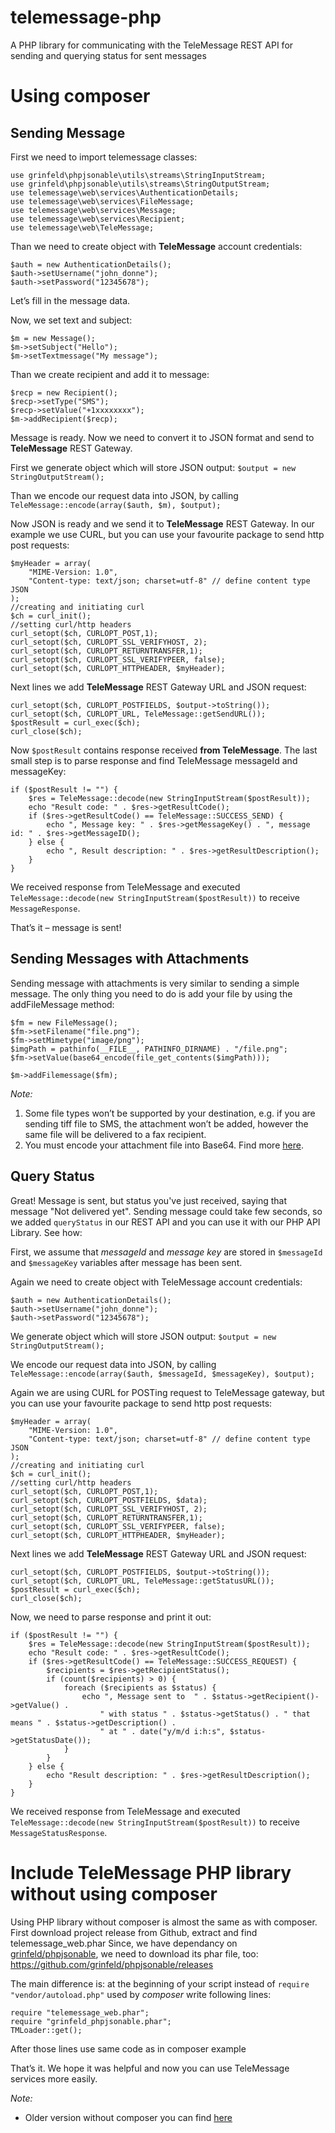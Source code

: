 telemessage-php
===============

A PHP library for communicating with the TeleMessage REST API for sending and querying status for sent messages

# Using composer

## Sending Message

First we need to import telemessage classes:

    use grinfeld\phpjsonable\utils\streams\StringInputStream;
    use grinfeld\phpjsonable\utils\streams\StringOutputStream;
    use telemessage\web\services\AuthenticationDetails;
    use telemessage\web\services\FileMessage;
    use telemessage\web\services\Message;
    use telemessage\web\services\Recipient;
    use telemessage\web\TeleMessage;

Than we need to create object with **TeleMessage** account credentials:

    $auth = new AuthenticationDetails();
    $auth->setUsername("john_donne");
    $auth->setPassword("12345678");
    
Let’s fill in the message data.

Now, we set text and subject:

    $m = new Message();
    $m->setSubject("Hello");
    $m->setTextmessage("My message");
    
Than we create recipient and add it to message:

    $recp = new Recipient();
    $recp->setType("SMS");
    $recp->setValue("+1xxxxxxxx");
    $m->addRecipient($recp);
    
Message is ready. Now we need to convert it to JSON format and send to **TeleMessage** REST Gateway.

First we generate object which will store JSON output: `$output = new StringOutputStream();`

Than we encode our request data into JSON, by calling `TeleMessage::encode(array($auth, $m), $output);` 

Now JSON is ready and we send it to **TeleMessage** REST Gateway. In our example we use CURL, but you can use your favourite 
package to send http post requests:

    $myHeader = array(
        "MIME-Version: 1.0",
        "Content-type: text/json; charset=utf-8" // define content type JSON
    );
    //creating and initiating curl
    $ch = curl_init();
    //setting curl/http headers
    curl_setopt($ch, CURLOPT_POST,1);
    curl_setopt($ch, CURLOPT_SSL_VERIFYHOST, 2);
    curl_setopt($ch, CURLOPT_RETURNTRANSFER,1);
    curl_setopt($ch, CURLOPT_SSL_VERIFYPEER, false);
    curl_setopt($ch, CURLOPT_HTTPHEADER, $myHeader);
    
Next lines we add **TeleMessage** REST Gateway URL and JSON request:    
        
    curl_setopt($ch, CURLOPT_POSTFIELDS, $output->toString());
    curl_setopt($ch, CURLOPT_URL, TeleMessage::getSendURL());
    $postResult = curl_exec($ch); 
    curl_close($ch);
    
Now `$postResult` contains response received **from TeleMessage**. The last small step is to parse response and find TeleMessage messageId and messageKey:

    if ($postResult != "") {
        $res = TeleMessage::decode(new StringInputStream($postResult));
        echo "Result code: " . $res->getResultCode();
        if ($res->getResultCode() == TeleMessage::SUCCESS_SEND) {
            echo ", Message key: " . $res->getMessageKey() . ", message id: " . $res->getMessageID();
        } else {
            echo ", Result description: " . $res->getResultDescription();
        }
    }
    
We received response from TeleMessage and executed `TeleMessage::decode(new StringInputStream($postResult))` to receive `MessageResponse`.
 
That’s it – message is sent!

## Sending Messages with Attachments

Sending message with attachments is very similar to sending a simple message. The only thing you need to do is add your file by using the addFileMessage method:

    $fm = new FileMessage();
    $fm->setFilename("file.png");
    $fm->setMimetype("image/png");
    $imgPath = pathinfo(__FILE__, PATHINFO_DIRNAME) . "/file.png";
    $fm->setValue(base64_encode(file_get_contents($imgPath)));

    $m->addFilemessage($fm);
    
_Note:_
1. Some file types won’t be supported by your destination, e.g. if you are sending tiff file to SMS, the attachment won’t be added, however the same file will be delivered to a fax recipient.
2. You must encode your attachment file into Base64. Find more [here](https://www.google.com/?#q=base64+encode+online).
    
## Query Status

Great! Message is sent, but status you've just received, saying that message "Not delivered yet". 
Sending message could take few seconds, so we added `queryStatus` in our REST API and you can use it with our PHP API Library. See how:

First, we assume that *messageId* and *message key* are stored in `$messageId` and `$messageKey` variables after message has been sent. 

Again we need to create object with TeleMessage account credentials:

    $auth = new AuthenticationDetails();
    $auth->setUsername("john_donne");
    $auth->setPassword("12345678");
    
We generate object which will store JSON output: `$output = new StringOutputStream();`

We encode our request data into JSON, by calling `TeleMessage::encode(array($auth, $messageId, $messageKey), $output);`
     
Again we are using CURL for POSTing request to TeleMessage gateway, but you can use your favourite 
package to send http post requests:

    $myHeader = array(
        "MIME-Version: 1.0",
        "Content-type: text/json; charset=utf-8" // define content type JSON
    );
    //creating and initiating curl
    $ch = curl_init();
    //setting curl/http headers
    curl_setopt($ch, CURLOPT_POST,1);
    curl_setopt($ch, CURLOPT_POSTFIELDS, $data);
    curl_setopt($ch, CURLOPT_SSL_VERIFYHOST, 2);
    curl_setopt($ch, CURLOPT_RETURNTRANSFER,1);
    curl_setopt($ch, CURLOPT_SSL_VERIFYPEER, false);
    curl_setopt($ch, CURLOPT_HTTPHEADER, $myHeader);
    
Next lines we add **TeleMessage** REST Gateway URL and JSON request:    
        
    curl_setopt($ch, CURLOPT_POSTFIELDS, $output->toString());
    curl_setopt($ch, CURLOPT_URL, TeleMessage::getStatusURL());
    $postResult = curl_exec($ch); 
    curl_close($ch);
    
Now, we need to parse response and print it out:

    if ($postResult != "") {
        $res = TeleMessage::decode(new StringInputStream($postResult));
        echo "Result code: " . $res->getResultCode();
        if ($res->getResultCode() == TeleMessage::SUCCESS_REQUEST) {
            $recipients = $res->getRecipientStatus();
            if (count($recipients) > 0) {
                foreach ($recipients as $status) {
                    echo ", Message sent to  " . $status->getRecipient()->getValue() .
                        " with status " . $status->getStatus() . " that means " . $status->getDescription() .
                        " at " . date("y/m/d i:h:s", $status->getStatusDate());
                }
            }
        } else {
            echo "Result description: " . $res->getResultDescription();
        }
    }
    
We received response from TeleMessage and executed `TeleMessage::decode(new StringInputStream($postResult))` to receive `MessageStatusResponse`.   
 
# Include TeleMessage PHP library without using composer

Using PHP library without composer is almost the same as with composer.
First download project release from Github, extract and find telemessage_web.phar
Since, we have dependancy on [grinfeld/phpjsonable](https://github.com/grinfeld/phpjsonable), we need to download its phar file, too: https://github.com/grinfeld/phpjsonable/releases

The main difference is: at the beginning of your script instead of `require "vendor/autoload.php"` used by *composer* write following lines:

    require "telemessage_web.phar";
    require "grinfeld_phpjsonable.phar";
    TMLoader::get();

After those lines use same code as in composer example 

That’s it. We hope it was helpful and now you can use TeleMessage services more easily.

_Note:_
* Older version without composer you can find [here](https://github.com/TeleMessage/telemessage-php/tree/telemessage-php1)
